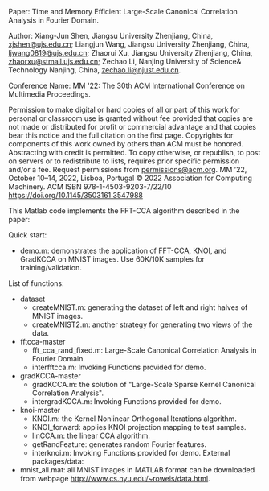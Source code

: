Paper: Time and Memory Efficient Large-Scale Canonical Correlation Analysis in Fourier Domain.

Author: Xiang-Jun Shen, Jiangsu University Zhenjiang, China, xjshen@ujs.edu.cn;
  Liangjun Wang, Jiangsu University Zhenjiang, China, ljwang0819@ujs.edu.cn;
  Zhaorui Xu, Jiangsu University Zhenjiang, China, zhaorxu@stmail.ujs.edu.cn;
  Zechao Li, Nanjing University of Science& Technology Nanjing, China, zechao.li@njust.edu.cn.
  
Conference Name: MM '22: The 30th ACM International Conference on Multimedia Proceedings.

Permission to make digital or hard copies of all or part of this work for personal or classroom use is granted without fee provided that copies are not made or distributed for profit or commercial advantage and that copies bear this notice and the full citation on the first page. Copyrights for components of this work owned by others than ACM must be honored. Abstracting with credit is permitted. To copy otherwise, or republish, to post on servers or to redistribute to lists, requires prior specific permission and/or a fee. Request permissions from permissions@acm.org.
MM ’22, October 10–14, 2022, Lisboa, Portugal
© 2022 Association for Computing Machinery. 
ACM ISBN 978-1-4503-9203-7/22/10
https://doi.org/10.1145/3503161.3547988

This Matlab code implements the FFT-CCA algorithm described in the paper:

Quick start:
- demo.m: demonstrates the application of FFT-CCA, KNOI, and GradKCCA on MNIST images.
  Use 60K/10K samples for training/validation.

List of functions:
- dataset
  - createMNIST.m: generating the dataset of left and right halves of MNIST images.
  - createMNIST2.m: another strategy for generating two views of the data.
- fftcca-master
  - fft_cca_rand_fixed.m: Large-Scale Canonical Correlation Analysis in Fourier Domain.
  - interfftcca.m: Invoking Functions provided for demo.
- gradKCCA-master
  - gradKCCA.m: the solution of "Large-Scale Sparse Kernel Canonical Correlation Analysis".
  - intergradKCCA.m: Invoking Functions provided for demo.
- knoi-master
  - KNOI.m: the Kernel Nonlinear Orthogonal Iterations algorithm.
  - KNOI_forward: applies KNOI projection mapping to test samples.
  - linCCA.m: the linear CCA algorithm.
  - getRandFeature: generates random Fourier features.
  - interknoi.m: Invoking Functions provided for demo.
External packages/data:
- mnist_all.mat: all MNIST images in MATLAB format can be downloaded from 
  webpage http://www.cs.nyu.edu/~roweis/data.html.
